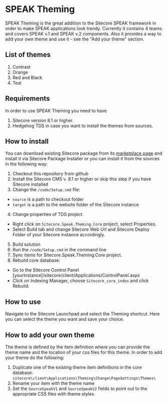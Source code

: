 # SPEAK Theming

SPEAK Theming is the great addition to the Sitecore SPEAK framework in order to make SPEAK applications look trendy. Currently it contains 4 teams and covers SPEAK v.1 and SPEAK v.2 components. Also it provides a way to add your own theme and use it - see the "Add your theme" section.

## List of themes
1. Contrast
2. Orange
3. Red and Black
4. Teal
 
## Requirements
In order to use SPEAK Theming you need to have 

1. Sitecore version 8.1 or higher.
2. Hedgehog TDS in case you want to install the themes from sources.

## How to install
You can download existing Sitecore package from its [marketplace page](https://marketplace.sitecore.net/Modules/S/Sitecore_SPEAK_Theming.aspx?sc_lang=en) and install it via Sitecore Package Installer or you can install it from the sources in the following way:

1. Checkout this repository from github
2. Install the Sitecore CMS v. 8.1 or higher or skip this step if you have Sitecore installed
3. Change the `/code/Setup.cmd` file:
  * `source` is a path to checkout folder 
  * `target` is a path to the website folder of the Sitecore instance
4.	Change properties of TDS project
  * Right click on `Sitecore.Speak.Theming.Core` project, select Properties.
  * Select Build tab and change Sitecore Web Url and Sitecore Deploy Folder of your Sitecore instance accordingly.
5.	Build solution
6.	Run the `/code/Setup.cmd` in the command line
7.	Sync items for Sitecore.Speak.Theming.Core project.
8.	Rebuild core database:
  * Go to the Sitecore Control Panel [yourInstance]/sitecore/client/Applications/ControlPanel.aspx
  * Click on Indexing Manager, choose `Sitecore_core_index` and click Rebuild. 

## How to use
Navigate to the Sitecore Launchpad and select the Theming shortcut. Here you can select the theme you want and save your choice.

## How to add your own theme
The theme is defined by the item definition where you can provide the theme name and the location of your css files for this theme.
In order to add your theme do the following:

1. Duplicate one of the existing theme item definitions in the core database: `sitecore\client\Applications\Theming\Change\PageSettings\Themes\`
2. Rename your item with the theme name
3. Set the `SourceSpeakV1` and `SourceSpeakV2` fields to point out to the appropriate CSS files with theme styles

